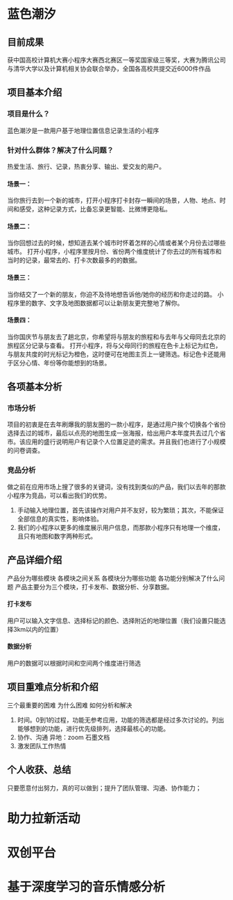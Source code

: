 # 蓝色潮汐
## 目前成果
获中国高校计算机大赛小程序大赛西北赛区一等奖国家级三等奖，大赛为腾讯公司与清华大学以及计算机相关协会联合举办，全国各高校共提交近6000件作品
## 项目基本介绍
### 项目是什么？
蓝色潮汐是一款用户基于地理位置信息记录生活的小程序
### 针对什么群体？解决了什么问题？
热爱生活、旅行、记录，热衷分享、输出、爱交友的用户。
#### 场景一：
当你旅行去到一个新的城市，打开小程序打卡封存一瞬间的场景，人物、地点、时间和感受，这种记录方式，比备忘录更智能、比微博更隐私。
#### 场景二：
当你回想过去的时候，想知道去某个城市时怀着怎样的心情或者某个月份去过哪些城市。
打开小程序，小程序里按月份、省份两个维度统计了你去过的所有城市和当时的记录，最常去的、打卡次数最多的的数据。
#### 场景三：
当你结交了一个新的朋友，你迫不及待地想告诉他/她你的经历和你走过的路。
小程序里的数字、文字及地图数据都可以让新朋友更完整地了解你。
#### 场景四：
当你国庆节与朋友去了趟北京，你希望将与朋友的旅程和与去年与父母同去北京的旅程区分记录与查看。
打开小程序，将与父母同行的旅程在色卡上标记为红色，与朋友共度的时光标记为橙色，这时便可在地图主页上一键筛选。标记色卡还能用于区分心情、年份等你能想到的场景。

## 各项基本分析
### 市场分析
项目的初衷是在去年刷爆我的朋友圈的一款小程序，是通过用户挨个切换各个省份选择去过的城市，最后以点亮的地图生成一张海报，给出用户本年度共去过几个省市。该应用的盛行说明用户有记录个人位置足迹的需求。并且我们也进行了小规模的问卷调查。
### 竞品分析
做之前在应用市场上搜了很多的关键词，没有找到类似的产品，我们以去年的那款小程序为竞品，可以看出我们的优势。
1. 手动输入地理位置，首先该操作对用户并不友好，较为繁琐；其次，不能保证全部信息的真实性，影响体验。
2. 我们的小程序以更多的维度展示用户信息，而那款小程序只有地理一个维度，且只有地图和数字两种形式。
## 产品详细介绍
产品分为哪些模块 各模块之间关系 各模块分为哪些功能 各功能分别解决了什么问题
产品主要分为三个模块，打卡发布、数据分析、分享数据。
#### 打卡发布
用户可以输入文字信息、选择标记的颜色、选择附近的地理位置（我们设置只能选择3km以内的位置）
#### 数据分析
用户的数据可以根据时间和空间两个维度进行筛选
## 项目重难点分析和介绍
三个最重要的困难 为什么困难 如何分析和解决
1. 时间。0到1的过程，功能无参考应用，功能的筛选都是经过多次讨论的。列出能够想到的功能，进行优先级排列，选择最核心的功能。
2. 协作、沟通 异地：zoom 石墨文档
3. 激发团队工作热情
## 个人收获、总结
只要愿意付出努力，真的可以做到；提升了团队管理、沟通、协作能力；
# 助力拉新活动
# 双创平台
# 基于深度学习的音乐情感分析